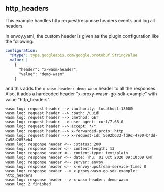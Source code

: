 ## http_headers

This example handles http request/response headers events and log all headers.

In envoy.yaml, the custom header is given as the plugin configuration like the following:

```yaml
configuration:
  "@type": type.googleapis.com/google.protobuf.StringValue
  value: |
    {
      "header": "x-wasm-header",
      "value": "demo-wasm"
    }
```

and this adds the `x-wasm-header: demo-wasm` header to all the responses.
Also, it adds a hardcoded header "x-proxy-wasm-go-sdk-example" with value "http_headers". 

```
wasm log: request header --> :authority: localhost:18000
wasm log: request header --> :path: /uuid
wasm log: request header --> :method: GET
wasm log: request header --> user-agent: curl/7.68.0
wasm log: request header --> accept: */*
wasm log: request header --> x-forwarded-proto: http
wasm log: request header --> x-request-id: 5692b633-fd9c-4700-b4dd-7a58e2853eb4
wasm log: response header <-- :status: 200
wasm log: response header <-- content-length: 13
wasm log: response header <-- content-type: text/plain
wasm log: response header <-- date: Thu, 01 Oct 2020 09:10:09 GMT
wasm log: response header <-- server: envoy
wasm log: response header <-- x-envoy-upstream-service-time: 0
wasm log: response header --> x-proxy-wasm-go-sdk-example: http_headers
wasm log: response header --> x-wasm-header: demo-wasm
wasm log: 2 finished
```
